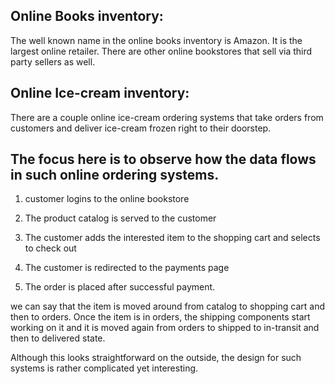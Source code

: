 ## Online Books inventory:

The well known name in the online books inventory is Amazon. It is the largest online retailer.  There are other online bookstores that sell via third party sellers as well. 

## Online Ice-cream inventory:

There are a couple online ice-cream ordering systems that take orders from customers and deliver ice-cream frozen right to their doorstep. 


## The focus here is to observe how the data flows in such online ordering systems.

1) customer logins to the online bookstore

2) The product catalog is served to the customer

3) The customer adds the interested item to the shopping cart and selects to check out

4) The customer is redirected to the payments page

5) The order is placed after successful payment.

we can say that the item is moved around from catalog to shopping cart and then to orders. Once the item is in orders, the shipping components start working on it and it is moved again from orders to shipped to in-transit and then to delivered state. 

Although this looks straightforward on the outside, the design for such systems is rather complicated yet interesting. 




